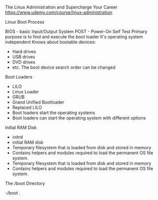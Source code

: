 The Linux Administration and Supercharge Your Career
https://www.udemy.com/course/linux-administration

Linux Boot Process

BIOS - basic Input/Output System
POST - Power-On Self Test
Primary purpose is to find and execute the boot loader
It's operating system independent 
Knows about bootable devices:
- Hard drives
- USB drives
- DVD drives
- etc.
The boot device search order can be changed

Boot Loaders
- LILO
 - Linux Loader
- GRUB
 - Grand Unified Bootloader
 - Replaced LILO
- Boot loaders start the operating systems
- Boot loaders can start the operating system with different options

Initial RAM Disk
- initrd
 - initial RAM disk
- Temporary filesystem that is loaded from disk and stored in memory
- Contains helpers and modules required to load the permanent OS file system.
- Temporary filesystem that is loaded from disk and stored in memory
- Contains helpers and modules required to load the permanent OS file system.

The /boot Directory

-/boot
    . 

